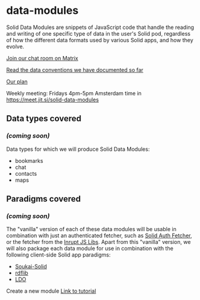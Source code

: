 # data-modules
Solid Data Modules are snippets of JavaScript code that handle the reading and writing of one specific
type of data in the user's Solid pod, regardless of how the different data formats used by various Solid apps,
and how they evolve.

[Join our chat room on Matrix](https://app.gitter.im/index.html#/room/#solid-data-modules:gitter.im)

[Read the data conventions we have documented so far](https://pdsinterop.org/conventions/overview/)

[Our plan](https://hackmd.io/@michielbdejong/HyIMjmoxn)

Weekly meeting: Fridays 4pm-5pm Amsterdam time in https://meet.jit.si/solid-data-modules

## Data types covered
### _(coming soon)_
Data types for which we will produce Solid Data Modules:
* bookmarks
* chat
* contacts
* maps

## Paradigms covered
### _(coming soon)_
The "vanilla" version of each of these data modules will be usable in combination with just an
authenticated fetcher, such as [Solid Auth Fetcher](https://github.com/solid-contrib/solid-auth-fetcher),
or the fetcher from the [Inrupt JS Libs](https://docs.inrupt.com/developer-tools/javascript/client-libraries/authentication/).
Apart from this "vanilla" version, we will also package each data module for use in combination with the following client-side Solid app paradigms:
* [Soukai-Solid](https://github.com/NoelDeMartin/soukai-solid)
* [rdflib](https://github.com/linkeddata/rdflib.js)
* [LDO](https://github.com/o-development/ldo)

Create a new module [Link to tutorial](./new-module.md)